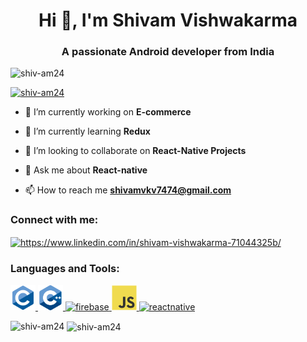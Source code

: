 <h1 align="center">Hi 👋, I'm Shivam Vishwakarma</h1>
<h3 align="center">A passionate Android developer from India</h3>

<p align="left"> <img src="https://komarev.com/ghpvc/?username=shiv-am24&label=Profile%20views&color=0e75b6&style=flat" alt="shiv-am24" /> </p>

<p align="left"> <a href="https://github.com/ryo-ma/github-profile-trophy"><img src="https://github-profile-trophy.vercel.app/?username=shiv-am24" alt="shiv-am24" /></a> </p>

- 🔭 I’m currently working on **E-commerce**

- 🌱 I’m currently learning **Redux**

- 👯 I’m looking to collaborate on **React-Native Projects**

- 💬 Ask me about **React-native**

- 📫 How to reach me **shivamvkv7474@gmail.com**

<h3 align="left">Connect with me:</h3>
<p align="left">
<a href="https://www.linkedin.com/in/shivam-vishwakarma-947620328//" target="blank"><img align="center" src="https://raw.githubusercontent.com/rahuldkjain/github-profile-readme-generator/master/src/images/icons/Social/linked-in-alt.svg" alt="https://www.linkedin.com/in/shivam-vishwakarma-71044325b/" height="30" width="40" /></a>
</p>

<h3 align="left">Languages and Tools:</h3>
<p align="left"> <a href="https://www.cprogramming.com/" target="_blank" rel="noreferrer"> <img src="https://raw.githubusercontent.com/devicons/devicon/master/icons/c/c-original.svg" alt="c" width="40" height="40"/> </a> <a href="https://www.w3schools.com/cpp/" target="_blank" rel="noreferrer"> <img src="https://raw.githubusercontent.com/devicons/devicon/master/icons/cplusplus/cplusplus-original.svg" alt="cplusplus" width="40" height="40"/> </a> <a href="https://firebase.google.com/" target="_blank" rel="noreferrer"> <img src="https://www.vectorlogo.zone/logos/firebase/firebase-icon.svg" alt="firebase" width="40" height="40"/> </a> <a href="https://developer.mozilla.org/en-US/docs/Web/JavaScript" target="_blank" rel="noreferrer"> <img src="https://raw.githubusercontent.com/devicons/devicon/master/icons/javascript/javascript-original.svg" alt="javascript" width="40" height="40"/> </a> <a href="https://reactnative.dev/" target="_blank" rel="noreferrer"> <img src="https://reactnative.dev/img/header_logo.svg" alt="reactnative" width="40" height="40"/> </a> </p>

<p><img align="left" src="https://github-readme-stats.vercel.app/api/top-langs?username=shiv-am24&show_icons=true&locale=en&layout=compact" alt="shiv-am24" /></p>

<p>&nbsp;<img align="center" src="https://github-readme-stats.vercel.app/api?username=shiv-am24&show_icons=true&locale=en" alt="shiv-am24" /></p>

<!---
ShivamVishX/ShivamVishX is a ✨ special ✨ repository because its `README.md` (this file) appears on your GitHub profile.
You can click the Preview link to take a look at your changes.
--->
